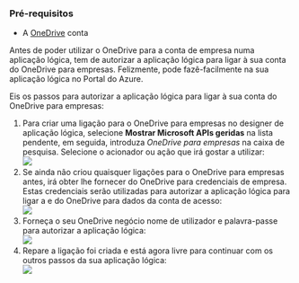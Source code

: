### <a name="prerequisites"></a>Pré-requisitos
* A [OneDrive](http://OneDrive.com) conta 

Antes de poder utilizar o OneDrive para a conta de empresa numa aplicação lógica, tem de autorizar a aplicação lógica para ligar à sua conta do OneDrive para empresas. Felizmente, pode fazê-facilmente na sua aplicação lógica no Portal do Azure. 

Eis os passos para autorizar a aplicação lógica para ligar à sua conta do OneDrive para empresas:

1. Para criar uma ligação para o OneDrive para empresas no designer de aplicação lógica, selecione **Mostrar Microsoft APIs geridas** na lista pendente, em seguida, introduza *OneDrive para empresas* na caixa de pesquisa. Selecione o acionador ou ação que irá gostar a utilizar:  
   ![](./media/connectors-create-api-onedriveforbusiness/onedriveforbusiness-1.png)
2. Se ainda não criou quaisquer ligações para o OneDrive para empresas antes, irá obter lhe fornecer do OneDrive para credenciais de empresa. Estas credenciais serão utilizadas para autorizar a aplicação lógica para ligar a e do OneDrive para dados da conta de acesso:  
   ![](./media/connectors-create-api-onedriveforbusiness/onedriveforbusiness-2.png)
3. Forneça o seu OneDrive negócio nome de utilizador e palavra-passe para autorizar a aplicação lógica:  
   ![](./media/connectors-create-api-onedriveforbusiness/onedriveforbusiness-3.png)   
4. Repare a ligação foi criada e está agora livre para continuar com os outros passos da sua aplicação lógica:  
   ![](./media/connectors-create-api-onedriveforbusiness/onedriveforbusiness-4.png)   

